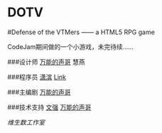 DOTV
====

#Defense of the VTMers —— a HTML5 RPG game

CodeJam期间做的一个小游戏，未完待续……

###设计师
[万能的声哥](http://weibo.com/banxing1)
慧燕

###程序员
[潇滨](http://weibo.com/benseventh)
[Link](http://weibo.com/linkjie)

###主编剧
[万能的声哥](http://weibo.com/banxing1)

###技术支持
[文强](http://weibo.com/u/1936300362)
[万能的声哥](http://weibo.com/banxing1)

*维生数工作室*
